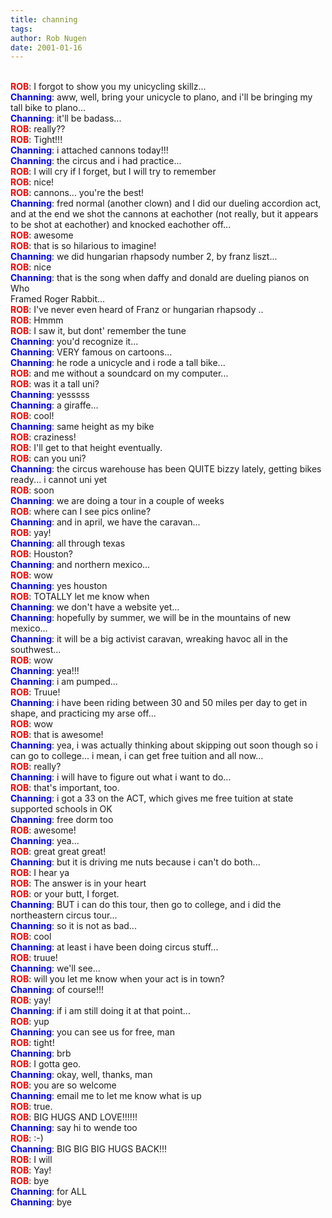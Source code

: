 ```yaml
---
title: channing
tags: 
author: Rob Nugen
date: 2001-01-16
---
```


<title>Channing</title>
<br><font color="#FF0000"><b>ROB</b></font>: I forgot to show you my unicycling skillz...
<br><font color="#0000FF"><b>Channing</b></font>: aww, well, bring your unicycle to plano, and i'll be bringing my
<br>tall bike to plano...
<br><font color="#0000FF"><b>Channing</b></font>: it'll be badass...
<br><font color="#FF0000"><b>ROB</b></font>: really??
<br><font color="#FF0000"><b>ROB</b></font>: Tight!!!
<br><font color="#0000FF"><b>Channing</b></font>: i attached cannons today!!!
<br><font color="#0000FF"><b>Channing</b></font>: the circus and i had practice...
<br><font color="#FF0000"><b>ROB</b></font>: I will cry if I forget, but I will try to remember
<br><font color="#FF0000"><b>ROB</b></font>: nice!
<br><font color="#FF0000"><b>ROB</b></font>: cannons... you're the best!
<br><font color="#0000FF"><b>Channing</b></font>: fred normal (another clown) and I did our dueling accordion act,
<br>and at the end we shot the cannons at eachother (not really, but it appears
<br>to be shot at eachother) and knocked eachother off...
<br><font color="#FF0000"><b>ROB</b></font>: awesome
<br><font color="#FF0000"><b>ROB</b></font>: that is so hilarious to imagine!
<br><font color="#0000FF"><b>Channing</b></font>: we did hungarian rhapsody number 2, by franz liszt...
<br><font color="#FF0000"><b>ROB</b></font>: nice
<br><font color="#0000FF"><b>Channing</b></font>: that is the song when daffy and donald are dueling pianos on Who
<br>Framed Roger Rabbit...
<br><font color="#FF0000"><b>ROB</b></font>: I've never even heard of Franz or hungarian rhapsody ..
<br><font color="#FF0000"><b>ROB</b></font>: Hmmm
<br><font color="#FF0000"><b>ROB</b></font>: I saw it, but dont' remember the tune
<br><font color="#0000FF"><b>Channing</b></font>: you'd recognize it...
<br><font color="#0000FF"><b>Channing</b></font>: VERY famous on cartoons...
<br><font color="#0000FF"><b>Channing</b></font>: he rode a unicycle and i rode a tall bike...
<br><font color="#FF0000"><b>ROB</b></font>: and me without a soundcard on my computer...
<br><font color="#FF0000"><b>ROB</b></font>: was it a tall uni?
<br><font color="#0000FF"><b>Channing</b></font>: yesssss
<br><font color="#0000FF"><b>Channing</b></font>: a giraffe...
<br><font color="#FF0000"><b>ROB</b></font>: cool!
<br><font color="#0000FF"><b>Channing</b></font>: same height as my bike
<br><font color="#FF0000"><b>ROB</b></font>: craziness!
<br><font color="#FF0000"><b>ROB</b></font>: I'll get to that height eventually.
<br><font color="#FF0000"><b>ROB</b></font>: can you uni?
<br><font color="#0000FF"><b>Channing</b></font>: the circus warehouse has been QUITE bizzy lately, getting bikes
<br>ready...  i cannot uni yet
<br><font color="#FF0000"><b>ROB</b></font>: soon
<br><font color="#0000FF"><b>Channing</b></font>: we are doing a tour in a couple of weeks
<br><font color="#FF0000"><b>ROB</b></font>: where can I see pics online?
<br><font color="#0000FF"><b>Channing</b></font>: and in april, we have the caravan...
<br><font color="#FF0000"><b>ROB</b></font>: yay!
<br><font color="#0000FF"><b>Channing</b></font>: all through texas
<br><font color="#FF0000"><b>ROB</b></font>: Houston?
<br><font color="#0000FF"><b>Channing</b></font>: and northern mexico...
<br><font color="#FF0000"><b>ROB</b></font>: wow
<br><font color="#0000FF"><b>Channing</b></font>: yes houston
<br><font color="#FF0000"><b>ROB</b></font>: TOTALLY let me know when
<br><font color="#0000FF"><b>Channing</b></font>: we don't have a website yet...
<br><font color="#0000FF"><b>Channing</b></font>: hopefully by summer, we will be in the mountains of new mexico...
<br><font color="#0000FF"><b>Channing</b></font>: it will be a big activist caravan, wreaking havoc all in the
<br>southwest...
<br><font color="#FF0000"><b>ROB</b></font>: wow
<br><font color="#0000FF"><b>Channing</b></font>: yea!!!
<br><font color="#0000FF"><b>Channing</b></font>: i am pumped...
<br><font color="#FF0000"><b>ROB</b></font>: Truue!
<br><font color="#0000FF"><b>Channing</b></font>: i have been riding between 30 and 50 miles per day to get in
<br>shape, and practicing my arse off...
<br><font color="#FF0000"><b>ROB</b></font>: wow
<br><font color="#FF0000"><b>ROB</b></font>: that is awesome!
<br><font color="#0000FF"><b>Channing</b></font>: yea, i was actually thinking about skipping out soon though so i
<br>can go to college...  i mean, i can get free tuition and all now...
<br><font color="#FF0000"><b>ROB</b></font>: really?
<br><font color="#0000FF"><b>Channing</b></font>: i will have to figure out what i want to do...
<br><font color="#FF0000"><b>ROB</b></font>: that's important, too.
<br><font color="#0000FF"><b>Channing</b></font>: i got a 33 on the ACT, which gives me free tuition at state
<br>supported schools in OK
<br><font color="#0000FF"><b>Channing</b></font>: free dorm too
<br><font color="#FF0000"><b>ROB</b></font>: awesome!
<br><font color="#0000FF"><b>Channing</b></font>: yea...
<br><font color="#FF0000"><b>ROB</b></font>: great great great!
<br><font color="#0000FF"><b>Channing</b></font>: but it is driving me nuts because i can't do both...
<br><font color="#FF0000"><b>ROB</b></font>: I hear ya
<br><font color="#FF0000"><b>ROB</b></font>: The answer is in your heart
<br><font color="#FF0000"><b>ROB</b></font>: or your butt, I forget.
<br><font color="#0000FF"><b>Channing</b></font>: BUT i can do this tour, then go to college, and i did the
<br>northeastern circus tour...
<br><font color="#0000FF"><b>Channing</b></font>: so it is not as bad...
<br><font color="#FF0000"><b>ROB</b></font>: cool
<br><font color="#0000FF"><b>Channing</b></font>: at least i have been doing circus stuff...
<br><font color="#FF0000"><b>ROB</b></font>: truue!
<br><font color="#0000FF"><b>Channing</b></font>: we'll see...
<br><font color="#FF0000"><b>ROB</b></font>: will you let me know when your act is in town?
<br><font color="#0000FF"><b>Channing</b></font>: of course!!!
<br><font color="#FF0000"><b>ROB</b></font>: yay!
<br><font color="#0000FF"><b>Channing</b></font>: if i am still doing it at that point...
<br><font color="#FF0000"><b>ROB</b></font>: yup
<br><font color="#0000FF"><b>Channing</b></font>: you can see us for free, man
<br><font color="#FF0000"><b>ROB</b></font>: tight!
<br><font color="#0000FF"><b>Channing</b></font>: brb
<br><font color="#FF0000"><b>ROB</b></font>: I gotta geo.
<br><font color="#0000FF"><b>Channing</b></font>: okay, well, thanks, man
<br><font color="#FF0000"><b>ROB</b></font>: you are so welcome
<br><font color="#0000FF"><b>Channing</b></font>: email me to let me know what is up
<br><font color="#FF0000"><b>ROB</b></font>: true.
<br><font color="#FF0000"><b>ROB</b></font>: BIG HUGS AND LOVE!!!!!!
<br><font color="#0000FF"><b>Channing</b></font>: say hi to wende too
<br><font color="#FF0000"><b>ROB</b></font>: :-)
<br><font color="#0000FF"><b>Channing</b></font>: BIG BIG BIG HUGS BACK!!!
<br><font color="#FF0000"><b>ROB</b></font>: I will
<br><font color="#FF0000"><b>ROB</b></font>: Yay!
<br><font color="#FF0000"><b>ROB</b></font>: bye
<br><font color="#0000FF"><b>Channing</b></font>: for ALL
<br><font color="#0000FF"><b>Channing</b></font>: bye
